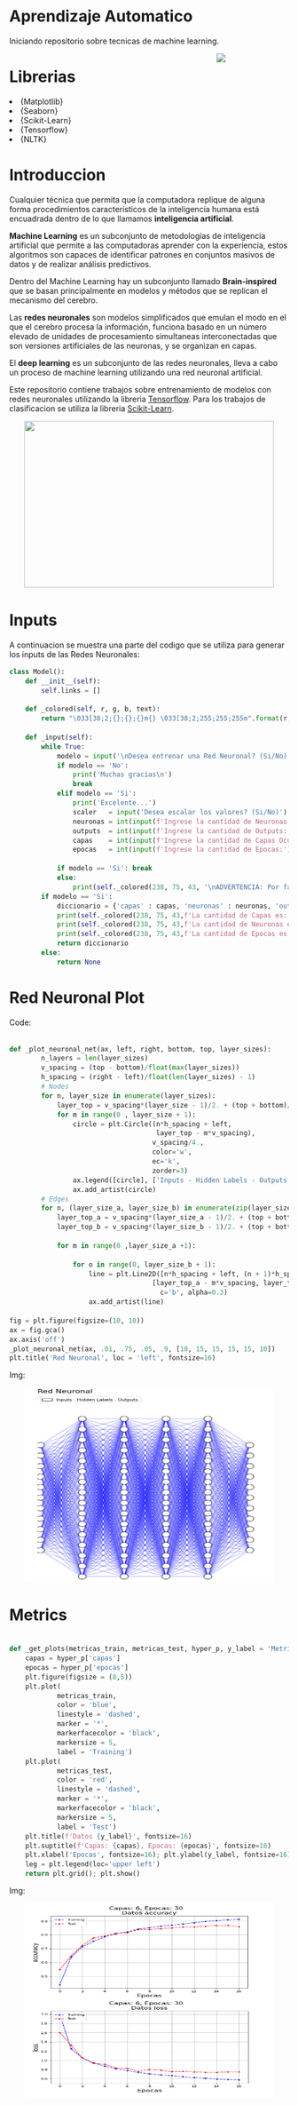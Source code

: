 # Aprendizaje Automatico

Iniciando repositorio sobre tecnicas de machine learning.


<p>
<a href="https://www.tensorflow.org/?hl=es-419" rel="nofollow"><img src="https://upload.wikimedia.org/wikipedia/commons/thumb/2/2d/Tensorflow_logo.svg/1915px-Tensorflow_logo.svg.png" align="right" width="130" style="max-width: 60%;"></a>
</p>


# Librerias

<ui>

<li>
{Matplotlib}
</li>

<li>
{Seaborn}
</li>

<li>
{Scikit-Learn}
</li>

<li>
{Tensorflow}
</li>

<li>
{NLTK}
</li>

 
 # Introduccion
  
Cualquier técnica que permita que la computadora replique de alguna forma procedimientos característicos de la inteligencia humana está encuadrada dentro de lo que llamamos <b>inteligencia artificial</b>. 

<b>Machine Learning</b> es un subconjunto de metodologías de inteligencia artificial que permite a las computadoras aprender con la experiencia, estos algoritmos son capaces de identificar patrones en conjuntos masivos de datos y de realizar análisis predictivos.

Dentro del Machine Learning hay un subconjunto llamado <b>Brain-inspired</b> que se basan principalmente en modelos y métodos que se replican el mecanismo del cerebro. 

Las <b>redes neuronales</b> son modelos simplificados que emulan el modo en el que el cerebro procesa la información, funciona basado en un número elevado de unidades de procesamiento simultaneas interconectadas que son versiones artificiales de las neuronas, y se organizan en capas. 

El <b>deep learning</b> es un subconjunto de las redes neuronales, lleva a cabo un proceso de machine learning utilizando una red neuronal artificial. 

Este repositorio contiene trabajos sobre entrenamiento de modelos con redes neuronales utilizando la libreria [Tensorflow](https://www.tensorflow.org/?hl=es-419). Para los trabajos de clasificacion se utiliza la libreria [Scikit-Learn](https://scikit-learn.org/stable/). 
  
<p align="center">
  <img 
    width="450"
    height="300"
    src="https://antoniofontanini.com/wp-content/uploads/2019/11/FOTOmit_image_datalabor2_2.gif"
  >
</p>

 # Inputs

 A continuacion se muestra una parte del codigo que se utiliza para generar los inputs de las Redes Neuronales:

```python
class Model():
    def __init__(self):
        self.links = []

    def _colored(self, r, g, b, text):
        return "\033[38;2;{};{};{}m{} \033[38;2;255;255;255m".format(r, g, b, text)
      
    def _input(self):
        while True:
            modelo = input('\nDesea entrenar una Red Neuronal? (Si/No): \n')
            if modelo == 'No':
                print('Muchas gracias\n')
                break
            elif modelo == 'Si':
                print('Excelente...')
                scaler   = input('Desea escalar los valores? (Si/No)').lower()
                neuronas = int(input(f'Ingrese la cantidad de Neuronas:'))
                outputs  = int(input(f'Ingrese la cantidad de Outputs:'))
                capas    = int(input(f'Ingrese la cantidad de Capas Ocultas:'))
                epocas   = int(input(f'Ingrese la cantidad de Epocas:'))
                    
            if modelo == 'Si': break
            else:
                print(self._colored(238, 75, 43, '\nADVERTENCIA: Por favor colocar (Si/No)\n'))
        if modelo == 'Si':
            diccionario = {'capas' : capas, 'neuronas' : neuronas, 'outputs': outputs, 'scaler' : scaler, 'epocas' : epocas}
            print(self._colored(238, 75, 43,f'La cantidad de Capas es: {capas}'))
            print(self._colored(238, 75, 43,f'La cantidad de Neuronas es: {neuronas}'))
            print(self._colored(238, 75, 43,f'La cantidad de Epocas es: {epocas}'))
            return diccionario
        else:
            return None

```

 # Red Neuronal Plot

 Code:

```python

def _plot_neuronal_net(ax, left, right, bottom, top, layer_sizes):
        n_layers = len(layer_sizes)
        v_spacing = (top - bottom)/float(max(layer_sizes))
        h_spacing = (right - left)/float(len(layer_sizes) - 1)
        # Nodes
        for n, layer_size in enumerate(layer_sizes):
            layer_top = v_spacing*(layer_size - 1)/2. + (top + bottom)/2.
            for m in range(0 , layer_size + 1):
                circle = plt.Circle((n*h_spacing + left, 
                                     layer_top - m*v_spacing), 
                                    v_spacing/4.,
                                    color='w', 
                                    ec='k', 
                                    zorder=3)
                ax.legend([circle], ['Inputs - Hidden Labels - Outputs'], loc='upper left')
                ax.add_artist(circle)
        # Edges
        for n, (layer_size_a, layer_size_b) in enumerate(zip(layer_sizes[:-1], layer_sizes[1:])):
            layer_top_a = v_spacing*(layer_size_a - 1)/2. + (top + bottom)/2.
            layer_top_b = v_spacing*(layer_size_b - 1)/2. + (top + bottom)/2.
            
            for m in range(0 ,layer_size_a +1):

                for o in range(0, layer_size_b + 1):
                    line = plt.Line2D([n*h_spacing + left, (n + 1)*h_spacing + left],
                                    [layer_top_a - m*v_spacing, layer_top_b - o*v_spacing], 
                                      c='b', alpha=0.3)
                    ax.add_artist(line)

fig = plt.figure(figsize=(10, 10))
ax = fig.gca()
ax.axis('off')
_plot_neuronal_net(ax, .01, .75, .05, .9, [10, 15, 15, 15, 15, 10])
plt.title('Red Neuronal', loc = 'left', fontsize=16)

```

Img:

<p align="center">
  <img 
    width="450"
    height="350"
    src="img/red.png"
  >
</p>


 # Metrics

 
```python

def _get_plots(metricas_train, metricas_test, hyper_p, y_label = 'Metrics'):
    capas = hyper_p['capas']
    epocas = hyper_p['epocas']
    plt.figure(figsize = (8,5))
    plt.plot(
            metricas_train,
            color = 'blue', 
            linestyle = 'dashed', 
            marker = '*', 
            markerfacecolor = 'black', 
            markersize = 5,
            label = 'Training')
    plt.plot(
            metricas_test,
            color = 'red', 
            linestyle = 'dashed', 
            marker = '*', 
            markerfacecolor = 'black', 
            markersize = 5,
            label = 'Test')
    plt.title(f'Datos {y_label}', fontsize=16)
    plt.suptitle(f'Capas: {capas}, Epocas: {epocas}', fontsize=16)
    plt.xlabel('Epocas', fontsize=16); plt.ylabel(y_label, fontsize=16)
    leg = plt.legend(loc='upper left')
    return plt.grid(); plt.show()

```

Img:

<p align="center">
  <img 
    width="450"
    height="350"
    src="img/results.png"
  >
</p>
